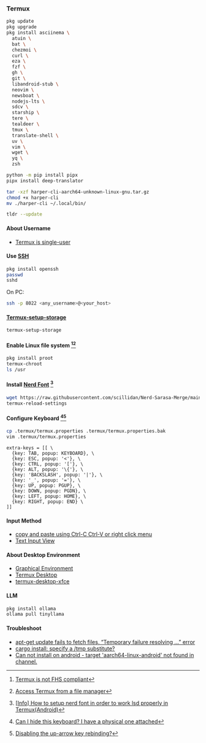 ### Termux

```sh
pkg update
pkg upgrade
pkg install asciinema \
  atuin \
  bat \
  chezmoi \
  curl \
  eza \
  fzf \
  gh \
  git \
  libandroid-stub \
  neovim \
  newsboat \
  nodejs-lts \
  sdcv \
  starship \
  tere \
  tealdeer \
  tmux \
  translate-shell \
  uv \
  vim \
  wget \
  yq \
  zsh
```

```sh
python -m pip install pipx
pipx install deep-translator
```

```sh
tar -xzf harper-cli-aarch64-unknown-linux-gnu.tar.gz
chmod +x harper-cli
mv ./harper-cli ~/.local/bin/
```

```sh
tldr --update
```

#### About Username

- [Termux is single-user](https://wiki.termux.com/wiki/Differences_from_Linux#Termux_is_single-user)

#### Use [SSH](https://wiki.termux.com/wiki/Remote_Access#SSH)

```sh
pkg install openssh
passwd
sshd
```

On PC:

```sh
ssh -p 8022 <any_username>@<your_host>
```

#### [Termux-setup-storage](https://wiki.termux.com/wiki/Termux-setup-storage)

```sh
termux-setup-storage
```

#### Enable Linux file system [^1][^2]

```sh
pkg install proot
termux-chroot
ls /usr
```

#### Install [Nerd Font](https://www.nerdfonts.com/font-downloads) [^3]

```sh
wget https://raw.githubusercontent.com/scillidan/Nerd-Sarasa-Merge/main/MonaspiceArNFP-SarasaGothicSC-WFMSansSC.ttf -O ~/.termux/font.ttf
termux-reload-settings
```

#### Configure Keyboard [^4][^5]

```sh
cp .termux/termux.properties .termux/termux.properties.bak
vim .termux/termux.properties
```

```
extra-keys = [[ \
  {key: TAB, popup: KEYBOARD}, \
  {key: ESC, popup: '<'}, \
  {key: CTRL, popup: '['}, \
  {key: ALT, popup: '\{'}, \
  {key: 'BACKSLASH', popup: '|'}, \
  {key: '_', popup: '='}, \
  {key: UP, popup: PGUP}, \
  {key: DOWN, popup: PGDN}, \
  {key: LEFT, popup: HOME}, \
  {key: RIGHT, popup: END} \
]]
```

#### Input Method

- [copy and paste using Ctrl-C Ctrl-V or right click menu](https://github.com/termux/termux-app/issues/1891)
- [Text Input View](https://wiki.termux.com/wiki/Touch_Keyboard#Text_Input_View)

#### About Desktop Environment

- [Graphical Environment](https://wiki.termux.com/wiki/Graphical_Environment)  
- [Termux Desktop](https://github.com/adi1090x/termux-desktop)  
- [termux-desktop-xfce](https://github.com/Yisus7u7/termux-desktop-xfce)

#### LLM

```sh
pkg install ollama
ollama pull tinyllama
```

#### Troubleshoot

- [apt-get update fails to fetch files, “Temporary failure resolving …” error](https://askubuntu.com/questions/91543/apt-get-update-fails-to-fetch-files-temporary-failure-resolving-error)
- [cargo install: specify a /tmp substitute?](https://stackoverflow.com/questions/64572901/cargo-install-specify-a-tmp-substitute/64616981#64616981)
- [Can not install on android - target 'aarch64-linux-android' not found in channel.](https://github.com/rust-lang/rustup/issues/2872)

[^1]: [Termux is not FHS compliant](https://wiki.termux.com/wiki/Differences_from_Linux#Termux_is_not_FHS_compliant)
[^2]: [Access Termux from a file manager](https://wiki.termux.com/wiki/Internal_and_external_storage)
[^3]: [[Info] How to setup nerd font in order to work lsd properly in Termux(Android)](https://github.com/lsd-rs/lsd/issues/423)
[^4]: [Can I hide this keyboard? I have a physical one attached](https://www.reddit.com/r/termux/comments/qaenv5/can_i_hide_this_keyboard_i_have_a_physical_one/)
[^5]: [Disabling the up-arrow key rebinding?](https://github.com/atuinsh/atuin/issues/51#issuecomment-1641211422)
